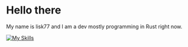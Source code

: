 # Hello there

My name is lisk77 and I am a dev mostly programming in Rust right now.


[![My Skills](https://skillicons.dev/icons?i=cpp,c,rust,py,lua)](https://skillicons.dev)
